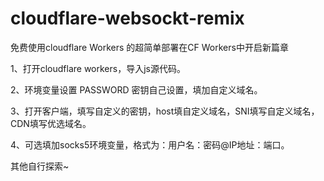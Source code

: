 # cloudflare-websockt-remix
免费使用cloudflare Workers 的超简单部署在CF Workers中开启新篇章

1、打开cloudflare workers，导入js源代码。

2、环境变量设置 PASSWORD 密钥自己设置，填加自定义域名。

3、打开客户端，填写自定义的密钥，host填自定义域名，SNI填写自定义域名，CDN填写优选域名。

4、可选填加socks5环境变量，格式为：用户名：密码@IP地址：端口。

其他自行探索~


